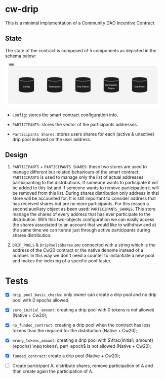 # cw-drip

This is a minimal implementation of a Community DAO Incentive Contract.

## State

The state of the contract is composed of 5 components as depicted in the schema below:

![caption](/assets/state.png "Contract state")

* `Config`: stores the smart contract configuration info.

* `PARTICIPANTS`: stores the vector of the participants addresses.

* `Participants Shares`: stores users shares for each (active & unactive) drip pool indexed on the user address.

## Design

1. `PARTICIPANTS` + `PARTICIPANTS_SHARES`: these two stores are used to manage different but related behaviours of the smart contract. `PARTICIPANTS` is used to manage only the list of actual addresses participanting to the distributions. If someone wants to participate it will be added to this list and if someone wants to remove participation it will be removed from this list. During shares distribution only address in thsi store will be accounted for. It is still important to consider address that has received shares but are no more participants. For this reason a second auxiliary object as been used: `PARTICIPANTS_SHARES`. This store manage the shares of every address that has ever participate to the distribution. With this two-objects configuration we can easily access the shares associated to an account that would like to withdraw and at the same time we can iterate just through active participants during shares distribution.

2. `DRIP_POOLS` & `DripPoolsShares` are connected with a string which is the address of the Cw20 contract or the native denome instead of a number. In this way we don't need a counter to instantiate a new pool and makes the indexing of a specific pool faster.

# Tests

* [x] `drip_pool_basic_checks`: only owner can create a drip pool and no drip pool with 0 epochs allowed;
* [x] `zero_initial_amount`: creating a drip pool with 0 tokens is not allowed (Native + Cw20);
* [x] `no_funded_contract`: creating a drip pool when the contract has less tokens than the required
for the distribution (Native + Cw20);
* [x] `wrong_tokens_amount`: creating a drip pool with $\frac{initial\_amount}{epochs} \neq tokens\_per\_epoch$ is not allowed (Native + Cw20);
* [x] `funded_contract`: create a drip pool (Native + Cw20);

* [ ] Create participant A, distribute shares, remove participation of A and than create again the
participation of A.